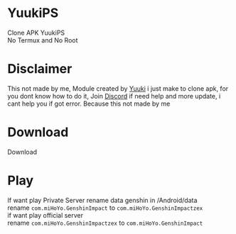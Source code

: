 # YuukiPS
Clone APK YuukiPS <br />
No Termux and No Root

# Disclaimer
This not made by me, Module created by [Yuuki](https://github.com/akbaryahya) i just make to clone apk, for you dont know how to do it, Join [Discord](https://discord.gg/yuukips) if need help and more update, i cant help you if got error. Because this not made by me

# Download
Download 

# Play
If want play Private Server rename data genshin in /Android/data <br />
rename ```com.miHoYo.GenshinImpact``` to ```com.miHoYo.GenshinImpactzex``` <br />
if want play official server <br />
rename ```com.miHoYo.GenshinImpactzex``` to ```com.miHoYo.GenshinImpact```
